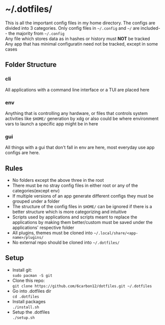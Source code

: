 # ~/.dotfiles/

This is all the important config files in my home directory. The configs are divided into 3 categories. Only config files in `~/.config` and `~/` are included--
the majority from `~/.config`  
Any file which stores data as in hashes or history must **NOT** be tracked  
Any app that has minimal configuratin need not be tracked, except in some cases

## Folder Structure

### cli

All applications with a command line interface or a TUI are placed here

### env

Anything that is controlling any hardware, or files that controls system activities like `$HOME/` generation by xdg or also could be where environment vars to launch a specific app might be in here

### gui

All things with a gui that don't fall in env are here, most everyday use app configs are here.

## Rules

- No folders except the above three in the root
- There must be no stray config files in either root or any of the categories(except env)
- If multiple versions of an app generate different configs they must be grouped under a folder
- The structure of the config files in `$HOME/` can be ignored if there is a better structure which is more categorizing and intuitive
- Scripts used by applications and scripts meant to replace the applications by making them better/custom must be saved under the applications' respective folder
- All plugins, themes must be cloned into `~/.local/share/<app-name>/plugins/`
- No external repo should be cloned into `~/.dotfiles/`

## Setup

- Install git: <br>
  `sudo pacman -S git`
- Clone this repo: <br>
  `git clone https://github.com/6carbon12/dotfiles.git ~/.dotfiles`
- Go into .dotfiles dir <br>
  `cd .dotfiles`
- Install packages <br>
  `./install.sh`
- Setup the .dotfiles <br>
  `./setup.sh`
